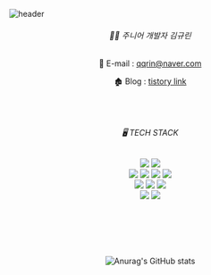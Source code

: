 <!-- ### Hi there 👋 -->

<!--
**kkqrin/kkqrin** is a ✨ _special_ ✨ repository because its `README.md` (this file) appears on your GitHub profile.

Here are some ideas to get you started:

- 🔭 I’m currently working on ...
- 🌱 I’m currently learning ...
- 👯 I’m looking to collaborate on ...
- 🤔 I’m looking for help with ...
- 💬 Ask me about ...
- 📫 How to reach me: ...
- 😄 Pronouns: ...
- ⚡ Fun fact: ...
-->

![header](https://capsule-render.vercel.app/api?type=waving&text=Hello%20World!&desc=kyurin's%20github%20🏠&color=gradient&customColorList=3,15&fontColor=fff&height=170&fontSize=40&fontAlign=80&fontAlignY=30&descAlign=84&descAlignY=50)

<div align="center">


  ###### 👩‍💻  주니어 개발자 김규린
 📧 E-mail : qqrin@naver.com
<!--   <br> -->
<!--  🗂 Portfolio : @@@ -->
<!--   <br> -->
 🏚 Blog : <a href="https://qrin.tistory.com/">tistory link</a>
<!--   <a href="https://qrin.tistory.com/" target="_blank"><img src="https://img.shields.io/badge/Tistory-000000?style=flat-square&logo=tistory&logoColor=white"/></a> -->
  
  

  <br><br>
  
  
  ###### 🖥 TECH STACK
  


  <img src="https://img.shields.io/badge/JAVA-007396?style=for-the-badge&logo=Java&logoColor=white">
  <img src="https://img.shields.io/badge/Spring-6DB33F?style=for-the-badge&logo=Spring&logoColor=white">
  
  <br>
  <img src="https://img.shields.io/badge/HTML5-E34F26?style=for-the-badge&logo=HTML5&logoColor=white">
  <img src="https://img.shields.io/badge/CSS3-1572B6?style=for-the-badge&logo=CSS3&logoColor=white">
  <img src="https://img.shields.io/badge/JavaScript-F7DF1E?style=for-the-badge&logo=JavaScript&logoColor=white">
  <img src="https://img.shields.io/badge/jquery-0769AD?style=for-the-badge&logo=jquery&logoColor=white">
 <br>
  <img src="https://img.shields.io/badge/Oracle-F80000?style=for-the-badge&logo=Oracle&logoColor=white"> 
  <img src="https://img.shields.io/badge/Eclipse-2C2255?style=for-the-badge&logo=Eclipse%20IDE&logoColor=white">
  <img src="https://img.shields.io/badge/VSCode-007ACC?style=for-the-badge&logo=VisualStudioCode&logoColor=white">
  <br>
  <img src="https://img.shields.io/badge/github-181717?style=for-the-badge&logo=github&logoColor=white">
  <img src="https://img.shields.io/badge/slack-4A154B?style=for-the-badge&logo=slack&logoColor=white">
  
  
  <br><br><br><br><br>
  ![Anurag's GitHub stats](https://github-readme-stats.vercel.app/api?username=kkqrin&theme=buefy&show_icons=true)
  
</div>

